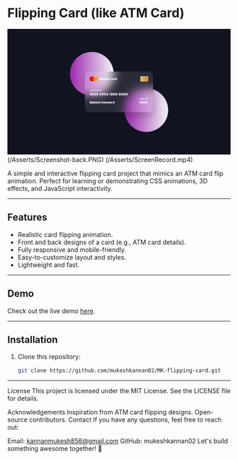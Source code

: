 # Flipping Card (like ATM Card)

![Preview](/Asserts/Screenshot-Front.PNG)
(/Asserts/Screenshot-back.PNG)
(/Asserts/ScreenRecord.mp4)

A simple and interactive flipping card project that mimics an ATM card flip animation. Perfect for learning or demonstrating CSS animations, 3D effects, and JavaScript interactivity.

---

## Features

- Realistic card flipping animation.
- Front and back designs of a card (e.g., ATM card details).
- Fully responsive and mobile-friendly.
- Easy-to-customize layout and styles.
- Lightweight and fast.

---

## Demo

Check out the live demo [here](https://mk-flipping-card.netlify.app/).

---

## Installation

1. Clone this repository:
   ```bash
   git clone https://github.com/mukeshkannan02/MK-flipping-card.git

---

License
This project is licensed under the MIT License. See the LICENSE file for details.

Acknowledgements
Inspiration from ATM card flipping designs.
Open-source contributors.
Contact
If you have any questions, feel free to reach out:

Email: kannanmukesh856@gmail.com
GitHub: mukeshkannan02
Let's build something awesome together! 🚀
